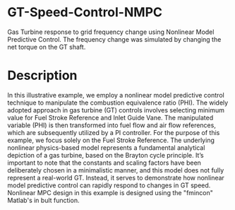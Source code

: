 # GT-Speed-Control-NMPC
Gas Turbine response to grid frequency change using Nonlinear Model Predictive Control. The frequency change was simulated by changing the net torque on the GT shaft.

# Description
In this illustrative example, we employ a nonlinear model predictive control technique to manipulate the combustion equivalence ratio (PHI). The widely adopted approach in gas turbine (GT) controls involves selecting minimum value for Fuel Stroke Reference and Inlet Guide Vane. The manipulated variable (PHI) is then transformed into fuel flow and air flow references, which are subsequently utilized by a PI controller. For the purpose of this example, we focus solely on the Fuel Stroke Reference. The underlying nonlinear physics-based model represents a fundamental analytical depiction of a gas turbine, based on the Brayton cycle principle. It’s important to note that the constants and scaling factors have been deliberately chosen in a minimalistic manner, and this model does not fully represent a real-world GT. Instead, it serves to demonstrate how nonlinear model predictive control can rapidly respond to changes in GT speed. Nonlinear MPC design in this example is designed using the "fmincon" Matlab's in bult function. 
